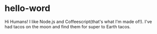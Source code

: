 # hello-word

Hi Humans!
I like Node.js and Coffeescript(that's what I'm made of!).
I've had tacos on the moon and find them for super to Earth tacos.
